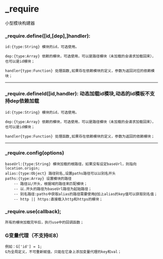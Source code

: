 # _require
小型模块构建器

### _require.define([id,[dep],]handler):
	id:{type:String} 模块的id，可选使用。
	
	dep:{type:Array} 依赖的模块，可选使用，可以是路径模块（未加载的会请求加载回来），也可以是id模块；
	
	handler{type:Function} 处理函数,如果存在依赖模块的定义，参数为返回对应的依赖模块；
***
### _require.defineId([id,handler): 动态加载id模块,动态的id模板不支持dep依赖加载
	id:{type:String} 模块的id，可选使用。
	
	dep:{type:Array} 依赖的模块，可选使用，可以是路径模块（未加载的会请求加载回来），也可以是id模块；
	
	handler{type:Function} 处理函数,如果存在依赖模块的定义，参数为返回的依赖模块；
***
### _require.config(options)
	baseUrl:{type:String} 模块加载的根路径，如果没有设定baseUrl，则指向location.origin;
	alias:{type:Object} 路径别名,设置paths路径可以以别名开头
	paths:{type:Array} 设置模块的路径
		-- 路径以/开头，根据域的路径来匹配模块；
		-- 以.开头的路径为baseUrl路径为起始路径；
		-- 别名路径:paths中获取alias的路径需要使用@加上alias的key值可以获取别名值；
		-- http || https:直接载入http和https的模块；
		
### _require.use(callback);
	所有的模块加载完毕后，执行use中的回调函数；

### G变量代理（不支持IE8）
	例如：G['id'] = 1;
	G为全局定义，不可重新赋值，只能在它身上添加变量代理的key和val；
	


